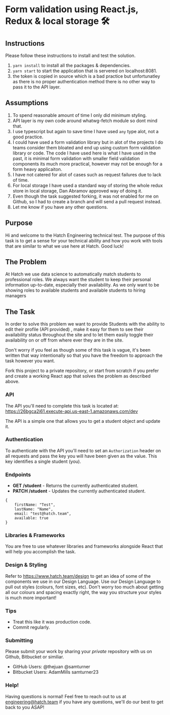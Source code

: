 # Form validation using React.js, Redux & local storage 🛠


## Instructions

Please follow these instructions to install and test the solution.

1. `yarn install` to install all the packages & dependencies.
2. `yarn start` to start the application that is servered on localhost:8081.
3. the token is copied in source which is a bad practice but unfortunatley as there is no proper authentication method there is no other way to pass it to the API layer.

## Assumptions

1. To spend reasonable amount of time I only did minimum styling.
2. API layer is my own code around whatwg-fetch module so dont mind that.
3. I use typescript but again to save time I have used `any` type alot, not a good practice.
4. I could have used a form validation library but in alot of the projects I do teams consider them bloated and end up using custom form validation library or code. The code I have used here is what I have used in the past, it is minimal form validation with smaller field validation components its much more practical, however may not be enough for a form heavy applicaiton.
5. I have not catered for alot of cases such as request failures due to lack of time.
6. For local storage I have used a standard way of storing the whole redux store in local storage, Dan Abramov approved way of doing it.
7. Even though the task suggested forking, it was not enabled for me on Github, so I had to create a branch and will send a pull request instead.
8. Let me know if you have any other questions.

## Purpose

Hi and welcome to the Hatch Engineering technical test. The purpose of this task is to get a sense for your technical ability and how you work with tools that are similar to what we use here at Hatch. Good luck!

## The Problem

At Hatch we use data science to automatically match students to professional roles. We always want the student to keep their personal information up-to-date, especially their availability. As we only want to be showing roles to available students and available students to hiring managers 

## The Task

In order to solve this problem we want to provide Students with the ability to edit their profile (API provided) , make it easy for them to see their availability status throughout the site and to let them easily toggle their availability on or off from where ever they are in the site.

Don't worry if you feel as though some of this task is vague, it's been written that way intentionally so that you have the freedom to approach the task however you want. 

Fork this project to a private repository, or start from scratch if you prefer and create a working React app that solves the problem as described above.

### API

The API you'll need to complete this task is located at: https://26bgca2i61.execute-api.us-east-1.amazonaws.com/dev

The API is a simple one that allows you to get a student object and update it. 

### Authentication

To authenticate with the API you'll need to set an `Authorization` header on all requests and pass the key you will have been given as the value. This key identifies a single student (you).

### Endpoints

* **GET /student** - Returns the currently authenticated student.
* **PATCH /student** - Updates the currently authenticated student.

```
{
    firstName: "Test",
    lastName: "Name",
    email: "test@hatch.team",
    available: true
}
```

### Libraries & Frameworks

You are free to use whatever libraries and frameworks alongside React that will help you accomplish the task.

### Design & Styling

Refer to https://www.hatch.team/design to get an idea of some of the components we use in our Design Language. Use our Design Language to pull out styles (colours, font sizes, etc). Don't worry too much about getting all our colours and spacing exactly right, the way you structure your styles is much more important!

### Tips
 - Treat this like it was production code.
 - Commit regularly.

### Submitting

Please submit your work by sharing your *private* repository with us on Github, Bitbucket or similiar.
- GitHub Users: @thejuan @samturner
- Bitbucket Users: AdamMills samturner23

### Help!

Having questions is normal! Feel free to reach out to us at engineering@hatch.team if you have any questions, we'll do our best to get back to you ASAP!
